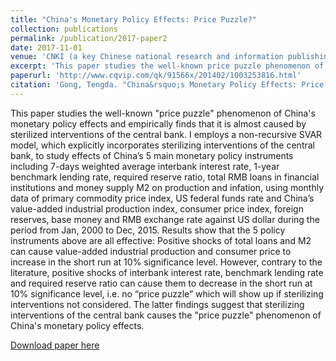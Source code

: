```yaml
---
title: "China's Monetary Policy Effects: Price Puzzle?"
collection: publications
permalink: /publication/2017-paper2
date: 2017-11-01
venue: 'CNKI (a key Chinese national research and information publishing institution)'
excerpt: 'This paper studies the well-known price puzzle phenomenon of monetary policy effects in China and empirically proves that it is almost caused by sterilized interventions of the central bank for the first time.'
paperurl: 'http://www.cqvip.com/qk/91566x/201402/1003253816.html'
citation: 'Gong, Tengda. "China&rsquo;s Monetary Policy Effects: Price Puzzle?" <i>Master&rsquo;s Thesis, Xiamen University (Chinese)</i>, 2017.'
---
```


This paper studies the well-known "price puzzle" phenomenon of China's monetary policy effects and empirically finds that it is almost caused by sterilized interventions of the central bank. I employs a non-recursive SVAR model, which explicitly incorporates sterilizing interventions of the central bank, to study effects of China’s 5 main monetary policy instruments including 7-days weighted average interbank interest rate, 1-year benchmark lending rate, required reserve ratio, total RMB loans in financial institutions and money supply M2 on production and infation, using monthly data of primary commodity price index, US federal funds rate and China’s value-added industrial production index, consumer price index, foreign reserves, base money and RMB exchange rate against US dollar during the period from Jan, 2000 to Dec, 2015. Results show that the 5 policy instruments above are all effective: Positive shocks of total loans and M2 can cause value-added industrial production and consumer price to increase in the short run at 10% significance level. However, contrary to the literature, positive shocks of interbank interest rate, benchmark lending rate and required reserve ratio can cause them to decrease in the short run at 10% significance level, i.e. no “price puzzle” which will show up if sterilizing interventions not considered. The latter findings suggest that sterilizing interventions of the central bank causes the "price puzzle" phenomenon of China's monetary policy effects.  

[Download paper here](https://core.ac.uk/download/pdf/323956616.pdf)
